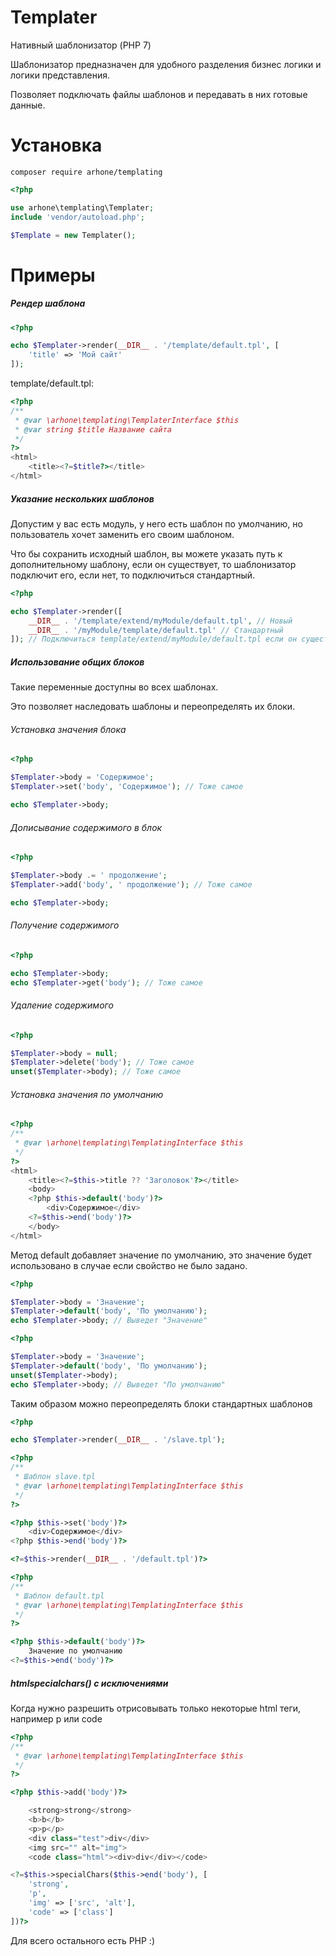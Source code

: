 # Templater
Нативный шаблонизатор (PHP 7)

Шаблонизатор предназначен для удобного разделения бизнес логики и логики представления.

Позволяет подключать файлы шаблонов и передавать в них готовые данные.

# Установка

```composer require arhone/templating```

```php
<?php

use arhone\templating\Templater;
include 'vendor/autoload.php';

$Template = new Templater();
```

# Примеры

##### Рендер шаблона

```php
<?php

echo $Templater->render(__DIR__ . '/template/default.tpl', [
    'title' => 'Мой сайт'
]);
```
template/default.tpl:
```php
<?php
/**
 * @var \arhone\templating\TemplaterInterface $this
 * @var string $title Название сайта
 */
?>
<html>
    <title><?=$title?></title>
</html>
```

##### Указание нескольких шаблонов

Допустим у вас есть модуль, у него есть шаблон по умолчанию, но пользователь хочет заменить его своим шаблоном.

Что бы сохранить исходный шаблон, вы можете указать путь к дополнительному шаблону, если он существует, то шаблонизатор подключит его, если нет, то подключиться стандартный.

```php
<?php

echo $Templater->render([
    __DIR__ . '/template/extend/myModule/default.tpl', // Новый
    __DIR__ . '/myModule/template/default.tpl' // Стандартный
]); // Подключиться template/extend/myModule/default.tpl если он существует
```

##### Использование общих блоков
Такие переменные доступны во всех шаблонах.

Это позволяет наследовать шаблоны и переопределять их блоки.

###### Установка значения блока

```php
<?php

$Templater->body = 'Содержимое';
$Templater->set('body', 'Содержимое'); // Тоже самое

echo $Templater->body;
```

###### Дописывание содержимого в блок

```php
<?php

$Templater->body .= ' продолжение';
$Templater->add('body', ' продолжение'); // Тоже самое

echo $Templater->body;
```

###### Получение содержимого

```php
<?php

echo $Templater->body;
echo $Templater->get('body'); // Тоже самое
```

###### Удаление содержимого

```php
<?php

$Templater->body = null;
$Templater->delete('body'); // Тоже самое
unset($Templater->body); // Тоже самое
```

###### Установка значения по умолчанию

```php
<?php
/**
 * @var \arhone\templating\TemplatingInterface $this
 */
?>
<html>
    <title><?=$this->title ?? 'Заголовок'?></title>
    <body>
    <?php $this->default('body')?>
        <div>Содержимое</div>
    <?=$this->end('body')?>
    </body>
</html>
```

Метод default добавляет значение по умолчанию, это значение будет использовано в случае если свойство не было задано. 

```php
<?php

$Templater->body = 'Значение';
$Templater->default('body', 'По умолчанию');
echo $Templater->body; // Выведет "Значение"
```

```php
<?php

$Templater->body = 'Значение';
$Templater->default('body', 'По умолчанию');
unset($Templater->body);
echo $Templater->body; // Выведет "По умолчанию"
```

Таким образом можно переопределять блоки стандартных шаблонов

```php
<?php

echo $Templater->render(__DIR__ . '/slave.tpl');
```

```php
<?php
/**
 * Шаблон slave.tpl
 * @var \arhone\templating\TemplatingInterface $this
 */
?>

<?php $this->set('body')?>
    <div>Содержимое</div>
<?php $this->end('body')?>

<?=$this->render(__DIR__ . '/default.tpl')?>
```

```php
<?php
/**
 * Шаблон default.tpl
 * @var \arhone\templating\TemplatingInterface $this
 */
?>

<?php $this->default('body')?>
    Значение по умолчанию
<?=$this->end('body')?>
```

##### htmlspecialchars() с исключениями

Когда нужно разрешить отрисовывать только некоторые html теги, например p или code

```php
<?php
/**
 * @var \arhone\templating\TemplatingInterface $this
 */
?>

<?php $this->add('body')?>

    <strong>strong</strong>
    <b>b</b>
    <p>p</p>
    <div class="test">div</div>
    <img src="" alt="img">
    <code class="html"><div>div</div></code>

<?=$this->specialChars($this->end('body'), [
    'strong',
    'p',
    'img' => ['src', 'alt'],
    'code' => ['class']
])?>
```

Для всего остального есть PHP :)